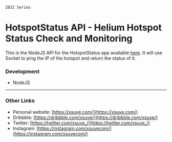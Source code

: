 `2022 Series`
# HotspotStatus API - Helium Hotspot Status Check and Monitoring
This is the NodeJS API for the HotspotStatus app available [here](https://github.com/xsuve/hotspotstatus).
It will use Socket to ping the IP of the hotspot and return the status of it.

### Development
* NodeJS

---

### Other Links
* Personal website: [https://xsuve.com/](https://xsuve.com/)
* Dribbble: [https://dribbble.com/xsuve/](https://dribbble.com/xsuve/)
* Twitter: [https://twitter.com/xsuve_/](https://twitter.com/xsuve_/)
* Instagram: [https://instagram.com/xsuvecom/](https://instagram.com/xsuvecom/)

